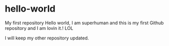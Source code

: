 # hello-world
My first repository
Hello world,
I am superhuman and this is my first Github repository and I am lovin it.! LOL

I will keep my other repository updated.
